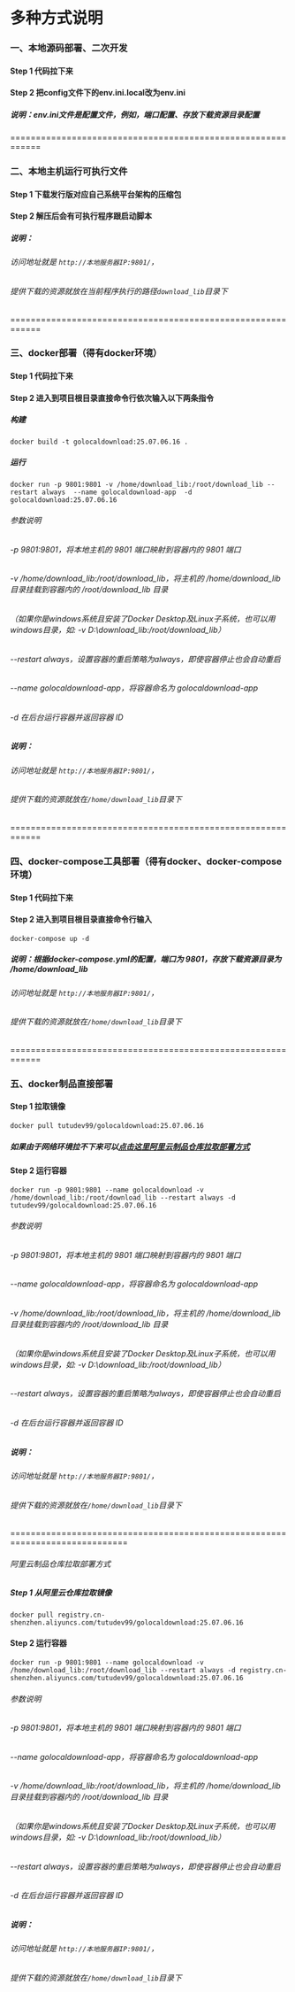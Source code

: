 # 多种方式说明

### **一、本地源码部署、二次开发**
#### Step 1 代码拉下来
#### Step 2 把config文件下的env.ini.local改为env.ini
##### 说明：env.ini文件是配置文件，例如，端口配置、存放下载资源目录配置

============================================================
### **二、本地主机运行可执行文件**
#### Step 1 下载发行版对应自己系统平台架构的压缩包
#### Step 2 解压后会有可执行程序跟启动脚本
##### 说明：
###### 访问地址就是 `http://本地服务器IP:9801/`，
###### 提供下载的资源就放在当前程序执行的路径`download_lib`目录下

============================================================
### **三、docker部署（得有docker环境）**
#### Step 1 代码拉下来
#### Step 2 进入到项目根目录直接命令行依次输入以下两条指令
##### 构建
`docker build -t golocaldownload:25.07.06.16 .` 
##### 运行
`docker run
    -p 9801:9801
    -v /home/download_lib:/root/download_lib
    --restart always 
    --name golocaldownload-app 
    -d golocaldownload:25.07.06.16`
###### 参数说明 
###### -p 9801:9801，将本地主机的 9801 端口映射到容器内的 9801 端口 
###### -v /home/download_lib:/root/download_lib，将主机的 /home/download_lib 目录挂载到容器内的 /root/download_lib 目录
###### （如果你是windows系统且安装了Docker Desktop及Linux子系统，也可以用windows目录，如: -v D:\download_lib:/root/download_lib）
###### --restart always，设置容器的重启策略为always，即使容器停止也会自动重启 
###### --name golocaldownload-app，将容器命名为 golocaldownload-app 
###### -d 在后台运行容器并返回容器 ID
##### 说明：
###### 访问地址就是 `http://本地服务器IP:9801/`，
###### 提供下载的资源就放在`/home/download_lib`目录下

============================================================
### **四、docker-compose工具部署（得有docker、docker-compose环境）**
#### Step 1 代码拉下来
#### Step 2 进入到项目根目录直接命令行输入 
`docker-compose up -d`
##### 说明：根据docker-compose.yml的配置，端口为 9801，存放下载资源目录为 /home/download_lib 
###### 访问地址就是 `http://本地服务器IP:9801/`，
###### 提供下载的资源就放在`/home/download_lib`目录下 

============================================================
### **五、docker制品直接部署**
#### Step 1 拉取镜像
`docker pull tutudev99/golocaldownload:25.07.06.16`
##### 如果由于网络环境拉不下来可以[点击这里阿里云制品仓库拉取部署方式](#section1)
#### Step 2 运行容器
`docker run
    -p 9801:9801
    --name golocaldownload
    -v /home/download_lib:/root/download_lib
    --restart always
    -d tutudev99/golocaldownload:25.07.06.16` 
###### 参数说明
###### -p 9801:9801，将本地主机的 9801 端口映射到容器内的 9801 端口
###### --name golocaldownload-app，将容器命名为 golocaldownload-app
###### -v /home/download_lib:/root/download_lib，将主机的 /home/download_lib 目录挂载到容器内的 /root/download_lib 目录
###### （如果你是windows系统且安装了Docker Desktop及Linux子系统，也可以用windows目录，如: -v D:\download_lib:/root/download_lib）
###### --restart always，设置容器的重启策略为always，即使容器停止也会自动重启
###### -d 在后台运行容器并返回容器 ID
##### 说明：
###### 访问地址就是 `http://本地服务器IP:9801/`，
###### 提供下载的资源就放在`/home/download_lib`目录下

=============================================================================

###### <a id="section1">阿里云制品仓库拉取部署方式</a>
##### Step 1 从阿里云仓库拉取镜像
`docker pull registry.cn-shenzhen.aliyuncs.com/tutudev99/golocaldownload:25.07.06.16`
#### Step 2 运行容器
`docker run
    -p 9801:9801
    --name golocaldownload
    -v /home/download_lib:/root/download_lib
    --restart always
    -d registry.cn-shenzhen.aliyuncs.com/tutudev99/golocaldownload:25.07.06.16`
###### 参数说明
###### -p 9801:9801，将本地主机的 9801 端口映射到容器内的 9801 端口
###### --name golocaldownload-app，将容器命名为 golocaldownload-app
###### -v /home/download_lib:/root/download_lib，将主机的 /home/download_lib 目录挂载到容器内的 /root/download_lib 目录
###### （如果你是windows系统且安装了Docker Desktop及Linux子系统，也可以用windows目录，如: -v D:\download_lib:/root/download_lib）
###### --restart always，设置容器的重启策略为always，即使容器停止也会自动重启
###### -d 在后台运行容器并返回容器 ID
##### 说明：
###### 访问地址就是 `http://本地服务器IP:9801/`，
###### 提供下载的资源就放在`/home/download_lib`目录下

